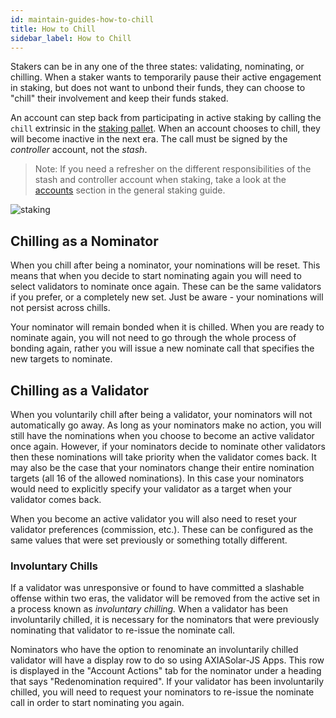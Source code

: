 ```yaml
---
id: maintain-guides-how-to-chill
title: How to Chill
sidebar_label: How to Chill
---
```


Stakers can be in any one of the three states: validating, nominating, or chilling. When a staker wants to temporarily pause their active engagement in staking, but does not want to unbond their funds, they can choose to "chill" their involvement and keep their funds staked.

An account can step back from participating in active staking by calling the `chill` extrinsic in the [staking pallet][chill extrinsic]. When an account chooses to chill, they will become inactive in the next era. The call must be signed by the _controller_ account, not the _stash_.

> Note: If you need a refresher on the different responsibilities of the stash and controller account when staking, take a look at the [accounts][] section in the general staking guide.

![staking](assets/NPoS/staking-keys_stash_controller.png)

## Chilling as a Nominator

When you chill after being a nominator, your nominations will be reset. This means that when you decide to start nominating again you will need to select validators to nominate once again. These can be the same validators if you prefer, or a completely new set. Just be aware - your nominations will not persist across chills.

Your nominator will remain bonded when it is chilled. When you are ready to nominate again, you will not need to go through the whole process of bonding again, rather you will issue a new nominate call that specifies the new targets to nominate.

## Chilling as a Validator

When you voluntarily chill after being a validator, your nominators will not automatically go away. As long as your nominators make no action, you will still have the nominations when you choose to become an active validator once again. However, if your nominators decide to nominate other validators then these nominations will take priority when the validator comes back. It may also be the case that your nominators change their entire nomination targets (all 16 of the allowed nominations). In this case your nominators would need to explicitly specify your validator as a target when your validator comes back.

When you become an active validator you will also need to reset your validator preferences (commission, etc.). These can be configured as the same values that were set previously or something totally different.

### Involuntary Chills

If a validator was unresponsive or found to have committed a slashable offense within two eras, the validator will be removed from the active set in a process known as _involuntary chilling._ When a validator has been involuntarily chilled, it is necessary for the nominators that were previously nominating that validator to re-issue the nominate call.

Nominators who have the option to renominate an involuntarily chilled validator will have a display row to do so using AXIASolar-JS Apps. This row is displayed in the "Account Actions" tab for the nominator under a heading that says "Redenomination required". If your validator has been involuntarily chilled, you will need to request your nominators to re-issue the nominate call in order to start nominating you again.

[chill extrinsic]: https://substrate.dev/rustdocs/latest/pallet_staking/pallet/enum.Call.html#variant.chill
[accounts]: learn-staking#accounts
